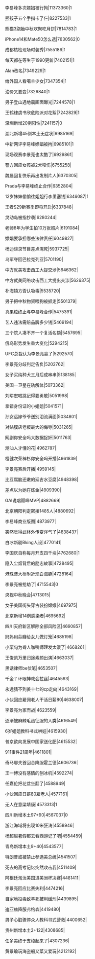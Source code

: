 李易峰多次嫖娼被行拘|11373360|1

熊孩子五个手指卡了仨|8227533|1

熊猫3胞胎中秋欢聚吃月饼|7814783|1

iPhone14和Mate50怎么选|7630562|0

成都核检现场时装秀|7555186|1

每天都在等生于1990更新|7402151|1

Alan改名|7349229|1

给外国人看噶羊少女|7347354|1

油价又要变|7326840|1

男子登山遇地震画面曝光|7244578|1

王鹤棣虞书欣危险派对花絮|7242829|1

深圳新增20例阳性|7241157|0

湖北新增45例本土无症状|6985169|

中新网评李易峰嫖娼被拘|6985101|1

现场观赛李景亮也太酷了|6929861|

警方回应女孩被2犬咬伤|6755258|

魏晨回复快乐再出发制片人|6370305|

Prada与李易峰终止合作|6352804|

12岁妹妹偷偷往姐姐行李里塞钱|6346087|1

王者S29新赛季即将开启|6337848|

灵动岛被指抄袭|6280244|

老师8年为学生拍10万张照片|6191084|

嫖娼要承担哪些法律责任|6049827|

杨迪谈录节目差点淹死|5937725|

乌军夺回巴拉克列亚|5701190|

中方就美攻击西工大提交涉|5646362|

中方就美网络攻击西工大提出交涉|5626375|

朴海镇方否认吸毒|5535720|

男子把中秋物资喂狗被抓走|5501379|

真果粒终止与李易峰合作|5475391|

艺人违法需赔品牌多少钱|5469194|

三个院人凑不齐一个复活名额|5457695|

俄乌形势发生重大变化|5294215|

UFC总裁认为李景亮赢了|5292570|

李景亮分歧判定告负|5202762|

女子买纯种犬三月后成串串|5138185|

美国一卫星在轨解体|5073362|

刘畊宏唱跳记得要勇敢|5051998|

拿错身份证的小姐姐|5041571|

孙女远嫁爷爷送别泪流满面|5034801|

对贴膜店老板最大的侮辱|5031265|

网剧你安全吗大数据捉奸|5011763|

潮汕人才懂的花|4962787|

檀健次荣梓杉你安全吗开播|4961839|

李景亮赛后开播|4959145|

比豆腐脑还嫩的延吉水豆腐|4948398|

差点以为她在炼金|4909390|

GAI说唱巅峰MVP|4882669|

北京朝阳判定密接1485人|4880692|

李易峰商业版图|4873977|

突然觉得武林外传变洋气了|4838437|

白冰新剧Bking人设|4770141|

李国庆自称每月开支四千块|4762680|1

隐入尘烟背后的励志故事|4728495|

港珠澳大桥附近现白海豚|4728164|

李景亮被抢劫了|4715543|0

央视中秋晚会|4713015|

女子美国街头穿古装扮嫦娥|4697975|

北京新增14例感染者|4695692|

四川天府新区解除全部风险区|4690857|

妈妈用蒜瓣给女儿做灯笼|4685198|

小栗旬为聋人咖啡师理发太暖了|4668261|

王俊凯万里归途素颜出演|4663037|

黑话律师be伏笔|4653507|

千金丫环眼神戏会拉丝|4645593|

永远猜不到姜十七的cp走向|4643169|

小伙回应雇佣老人干活日薪80|4638007|

李景亮为家而战|4623559|

逐渐被麻辣毛蛋征服的人类|4616549|

6岁姐姐教科书式哄娃|4615930|

普京欲向发展中国家送化肥|4615532|

911事件21周年|4611801|

奇马耶夫首回合降服霍兰德|4606736|

王一博没有感情的刨冰机|4592274|

任嘉伦把花盆坐翻了|4588949|

小伙回应日薪80雇老人|4577161|

无人在意梁靖康|4573313|1

四川新增本土97+90|4567037|0

浙江海域将出现10米狂涛|4558946|

杨超越暑假都去看西游记了吧|4554459|

青岛新增本土9+40|4543577|

特朗普或被禁止参选美总统|4541507|

死去的高考记忆突然攻击我|4511409|

阿根廷淘汰美国进美洲杯决赛|4481411|

李景亮回应比赛失利|4474216|

自家地投毒致羊死被判缓刑|4439895|

迪亚兹降服弗格森|4419480|

男子心脏骤停众人教科书式营救|4400652|

贵州新增本土2+122|4308685|

任多美终于支棱起来了|4307236|

黄景瑜玩海盗船又菜又爱玩|4212192|

